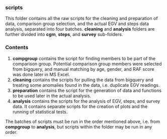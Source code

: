 ### **scripts**
This folder contains all the raw scripts for the cleaning and preparation of data, comparison group selection, and the actual EGV and steps data analysis, separated into four batches. **cleaning** and **analysis** folders are further divided into **cgm**, **steps**, and **survey** sub-folders.

### **Contents**
1. **compgroup** contains the script for finding members to be part of the comparison group. Potential comparison group members were selected from bigquery, and manual matching by age, gender, and RAF score was done later in MS Excel.
2. **cleaning** contains the scripts for pulling the data from bigquery and treating some anomalies found in the data, i.e. duplicate EGV readings.
3. **preparation** contains the script for the generation of data and functions to be used later in the actual analysis.
4. **analysis** contains the scripts for the analysis of EGV, steps, and survey data. It contains separate scripts for the creation of plots and the running of statistical tests.

The batches of scripts must be run in the order mentioned above, i.e. from **compgroup** to **analysis**, but scripts within the folder may be run in any order.

